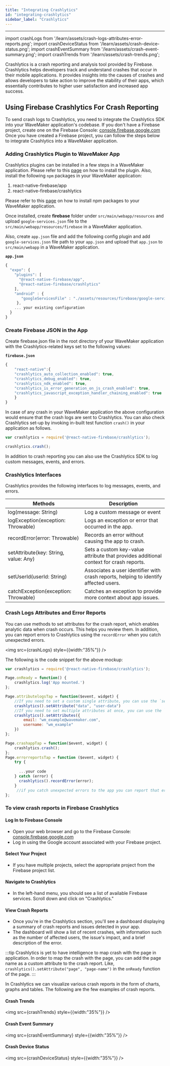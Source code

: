 ```yaml
---
title: "Integrating Crashlytics"
id: "integrating-crashlytics"
sidebar_label: "Crashlytics"
---
```

---
import crashLogs from '/learn/assets/crash-logs-attributes-error-reports.png';
import crashDeviceStatus from '/learn/assets/crash-device-status.png';
import crashEventSummary from '/learn/assets/crash-event-summary.png';
import crashTrends from '/learn/assets/crash-trends.png';

Crashlytics is a crash reporting and analysis tool provided by Firebase. Crashlytics helps developers track and understand crashes that occur in their mobile applications. It provides insights into the causes of crashes and allows developers to take action to improve the stability of their apps, which essentially contributes to higher user satisfaction and increased app success.

## Using Firebase Crashlytics For Crash Reporting
To send crash logs to Crashlytics, you need to integrate the Crashlytics SDK into your WaveMaker application's codebase.
If you don't have a Firebase project, create one on the Firebase Console: [console.firebase.google.com](https://console.firebase.google.com/)
Once you have created a Firebase project, you can follow the steps below to integrate Crashlytics into a WaveMaker application.

### Adding Crashlytics Plugin to WaveMaker App

Crashlytics plugins can be installed in a few steps in a WaveMaker application. Please refer to this [page](https://docs.wavemaker.com/learn/react-native/third-party-expo-plugins#expo)
on how to install the plugin. Also, install the following `npm` packages in your WaveMaker application:

1. react-native-firebase/app
2. react-native-firebase/crashlytics

Please refer to this [page](https://docs.wavemaker.com/learn/react-native/third-party-expo-plugins#npm) on how to install npm packages to your WaveMaker application.

Once installed, create **firebase** folder under `src/main/webapp/resources` and upload `google-services.json` file to the `src/main/webapp/resources/firebase` in a WaveMaker application.

Also, create `app.json` file and add the following config plugin and add `google-services.json` file path to your `app.json` and upload that `app.json` to `src/main/webapp` in a WaveMaker application.

**`app.json`**

```javascript
{
  "expo": {
    "plugins": [
      "@react-native-firebase/app",
      "@react-native-firebase/crashlytics"
    ],
    "android" : {
       "googleServicesFile" : "./assets/resources/firebase/google-services.json"
     },
    ... your existing configuration 
  }
}
```

### Create Firebase JSON in the App

Create firebase.json file in the root directory of your WaveMaker application with the Crashlytics-related keys set to the following values: 

**`firebase.json`**

```javascript
{
    "react-native":{
    "crashlytics_auto_collection_enabled": true,
    "crashlytics_debug_enabled": true,
    "crashlytics_ndk_enabled": true,
    "crashlytics_is_error_generation_on_js_crash_enabled": true,
    "crashlytics_javascript_exception_handler_chaining_enabled": true
    }
}
```

In case of any crash in your WaveMaker application the above configuration would ensure that the crash logs are sent to Crashlytics.
You can also check Crashlytics set-up by invoking in-built test function `crash()` in your application as follows.

```javascript
var crashlytics = require('@react-native-firebase/crashlytics');

crashlytics.crash();
```
In addition to crash reporting you can also use the Crashlytics SDK to log custom messages, events, and errors.


### Crashlytics Interfaces

Crashlytics provides the following interfaces to log messages, events, and errors.

| Methods | Description |
| ------- | ------- |
| log(message: String) | Log a custom message or event |
| logException(exception: Throwable) | Logs an exception or error that occurred in the app. |
| recordError(error: Throwable) | Records an error without causing the app to crash. |
| setAttribute(key: String, value: Any) | Sets a custom key-value attribute that provides additional context for crash reports. |
| setUserId(userId: String) | Associates a user identifier with crash reports, helping to identify affected users. |
| catchException(exception: Throwable) | Catches an exception to provide more context about app issues. |


### Crash Logs Attributes and Error Reports

You can use methods to set attributes for the crash report, which enables analytic data when crash occurs. This helps you review them. In addition, you can report errors to Crashlytics using the `recordError` when you catch unexpected errors.

<img src={crashLogs} style={{width:"35%"}} />

The following is the code snippet for the above mockup:

```javascript
var crashlytics = require('@react-native-firebase/crashlytics');

Page.onReady = function() {
    crashlytics.log('App mounted.')
};

Page.attributelogsTap = function($event, widget) {
    //If you need to set a custom single attribute, you can use the `setAttribute` method.
    crashlytics().setAttribute("data", "user-data")
    //If you need to set multiple attributes at once, you can use the `setAttributes` method.
    crashlytics().setAttributes({
        email: "wm_example@wavemaker.com",
        username: "wm_example"
    })
};

Page.crashappTap = function($event, widget) {
    crashlytics.crash();
};
Page.errorreportsTap = function ($event, widget) { 
    try {
      
      ...your code 
    } catch (error) {
      crashlytics().recordError(error);
    }
     //if you catch unexpected errors to the app you can report that error to Crashlytics using the `recordError` method.
};
```

### To view crash reports in Firebase Crashlytics

#### Log In to Firebase Console
- Open your web browser and go to the Firebase Console: [console.firebase.google.com](https://console.firebase.google.com/)
- Log in using the Google account associated with your Firebase project.

#### Select Your Project
- If you have multiple projects, select the appropriate project from the Firebase project list.

#### Navigate to Crashlytics
- In the left-hand menu, you should see a list of available Firebase services. Scroll down and click on "Crashlytics."

#### View Crash Reports
- Once you're in the Crashlytics section, you'll see a dashboard displaying a summary of crash reports and issues detected in your app.
- The dashboard will show a list of recent crashes, with information such as the number of affected users, the issue's impact, and a brief description of the error.

:::tip
Crashlytics is yet to have intelligence to map crash with the page in application. In order to map the crash with the page, you can add the page name as a custom attribute to the crash report.
Like, `crashlytics().setAttribute("page", "page-name")` in the `onReady` function of the page.
:::

In Crashlytics we can visualize various crash reports in the form of charts, graphs and tables. The following are the few examples of crash reports.

#### Crash Trends

<img src={crashTrends} style={{width:"35%"}} />

#### Crash Event Summary
<img src={crashEventSummary} style={{width:"35%"}} />

#### Crash Device Status
<img src={crashDeviceStatus} style={{width:"35%"}} />
